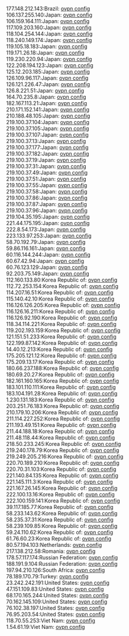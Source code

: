 177.148.212.143:Brazil: [ovpn config](vpn/177_148_212_143.ovpn)  
106.137.255.140:Japan: [ovpn config](vpn/106_137_255_140.ovpn)  
106.159.164.111:Japan: [ovpn config](vpn/106_159_164_111.ovpn)  
117.109.203.160:Japan: [ovpn config](vpn/117_109_203_160.ovpn)  
118.104.254.144:Japan: [ovpn config](vpn/118_104_254_144.ovpn)  
118.240.149.174:Japan: [ovpn config](vpn/118_240_149_174.ovpn)  
119.105.18.183:Japan: [ovpn config](vpn/119_105_18_183.ovpn)  
119.171.26.18:Japan: [ovpn config](vpn/119_171_26_18.ovpn)  
119.230.220.94:Japan: [ovpn config](vpn/119_230_220_94.ovpn)  
122.208.194.123:Japan: [ovpn config](vpn/122_208_194_123.ovpn)  
125.12.203.185:Japan: [ovpn config](vpn/125_12_203_185.ovpn)  
126.109.96.117:Japan: [ovpn config](vpn/126_109_96_117.ovpn)  
126.121.226.47:Japan: [ovpn config](vpn/126_121_226_47.ovpn)  
126.8.221.51:Japan: [ovpn config](vpn/126_8_221_51.ovpn)  
164.70.235.8:Japan: [ovpn config](vpn/164_70_235_8.ovpn)  
182.167.113.21:Japan: [ovpn config](vpn/182_167_113_21.ovpn)  
210.171.152.141:Japan: [ovpn config](vpn/210_171_152_141.ovpn)  
210.188.48.105:Japan: [ovpn config](vpn/210_188_48_105.ovpn)  
219.100.37.104:Japan: [ovpn config](vpn/219_100_37_104.ovpn)  
219.100.37.105:Japan: [ovpn config](vpn/219_100_37_105.ovpn)  
219.100.37.107:Japan: [ovpn config](vpn/219_100_37_107.ovpn)  
219.100.37.13:Japan: [ovpn config](vpn/219_100_37_13.ovpn)  
219.100.37.177:Japan: [ovpn config](vpn/219_100_37_177.ovpn)  
219.100.37.182:Japan: [ovpn config](vpn/219_100_37_182.ovpn)  
219.100.37.19:Japan: [ovpn config](vpn/219_100_37_19.ovpn)  
219.100.37.31:Japan: [ovpn config](vpn/219_100_37_31.ovpn)  
219.100.37.49:Japan: [ovpn config](vpn/219_100_37_49.ovpn)  
219.100.37.51:Japan: [ovpn config](vpn/219_100_37_51.ovpn)  
219.100.37.55:Japan: [ovpn config](vpn/219_100_37_55.ovpn)  
219.100.37.58:Japan: [ovpn config](vpn/219_100_37_58.ovpn)  
219.100.37.86:Japan: [ovpn config](vpn/219_100_37_86.ovpn)  
219.100.37.87:Japan: [ovpn config](vpn/219_100_37_87.ovpn)  
219.100.37.96:Japan: [ovpn config](vpn/219_100_37_96.ovpn)  
219.104.35.195:Japan: [ovpn config](vpn/219_104_35_195.ovpn)  
221.44.175.195:Japan: [ovpn config](vpn/221_44_175_195.ovpn)  
222.8.54.173:Japan: [ovpn config](vpn/222_8_54_173.ovpn)  
223.133.97.253:Japan: [ovpn config](vpn/223_133_97_253.ovpn)  
58.70.192.79:Japan: [ovpn config](vpn/58_70_192_79.ovpn)  
59.86.116.161:Japan: [ovpn config](vpn/59_86_116_161.ovpn)  
60.116.144.244:Japan: [ovpn config](vpn/60_116_144_244.ovpn)  
60.67.42.94:Japan: [ovpn config](vpn/60_67_42_94.ovpn)  
60.76.123.129:Japan: [ovpn config](vpn/60_76_123_129.ovpn)  
92.203.75.149:Japan: [ovpn config](vpn/92_203_75_149.ovpn)  
112.160.133.80:Korea Republic of: [ovpn config](vpn/112_160_133_80.ovpn)  
112.72.253.154:Korea Republic of: [ovpn config](vpn/112_72_253_154.ovpn)  
114.207.16.51:Korea Republic of: [ovpn config](vpn/114_207_16_51.ovpn)  
115.140.42.10:Korea Republic of: [ovpn config](vpn/115_140_42_10.ovpn)  
116.126.126.205:Korea Republic of: [ovpn config](vpn/116_126_126_205.ovpn)  
116.126.16.211:Korea Republic of: [ovpn config](vpn/116_126_16_211.ovpn)  
116.126.92.190:Korea Republic of: [ovpn config](vpn/116_126_92_190.ovpn)  
118.34.114.221:Korea Republic of: [ovpn config](vpn/118_34_114_221.ovpn)  
119.202.193.159:Korea Republic of: [ovpn config](vpn/119_202_193_159.ovpn)  
121.151.51.233:Korea Republic of: [ovpn config](vpn/121_151_51_233.ovpn)  
122.199.87.142:Korea Republic of: [ovpn config](vpn/122_199_87_142.ovpn)  
14.40.12.213:Korea Republic of: [ovpn config](vpn/14_40_12_213.ovpn)  
175.205.121.12:Korea Republic of: [ovpn config](vpn/175_205_121_12.ovpn)  
175.209.13.17:Korea Republic of: [ovpn config](vpn/175_209_13_17.ovpn)  
180.66.237.188:Korea Republic of: [ovpn config](vpn/180_66_237_188.ovpn)  
180.69.20.27:Korea Republic of: [ovpn config](vpn/180_69_20_27.ovpn)  
182.161.160.165:Korea Republic of: [ovpn config](vpn/182_161_160_165.ovpn)  
183.101.110.111:Korea Republic of: [ovpn config](vpn/183_101_110_111.ovpn)  
183.104.191.28:Korea Republic of: [ovpn config](vpn/183_104_191_28.ovpn)  
1.230.131.183:Korea Republic of: [ovpn config](vpn/1_230_131_183.ovpn)  
203.251.76.183:Korea Republic of: [ovpn config](vpn/203_251_76_183.ovpn)  
210.179.10.206:Korea Republic of: [ovpn config](vpn/210_179_10_206.ovpn)  
211.114.227.252:Korea Republic of: [ovpn config](vpn/211_114_227_252.ovpn)  
211.193.49.151:Korea Republic of: [ovpn config](vpn/211_193_49_151.ovpn)  
211.44.188.18:Korea Republic of: [ovpn config](vpn/211_44_188_18.ovpn)  
211.48.118.44:Korea Republic of: [ovpn config](vpn/211_48_118_44.ovpn)  
218.50.233.245:Korea Republic of: [ovpn config](vpn/218_50_233_245.ovpn)  
219.240.178.79:Korea Republic of: [ovpn config](vpn/219_240_178_79.ovpn)  
219.249.205.216:Korea Republic of: [ovpn config](vpn/219_249_205_216.ovpn)  
220.70.189.210:Korea Republic of: [ovpn config](vpn/220_70_189_210.ovpn)  
220.70.31.103:Korea Republic of: [ovpn config](vpn/220_70_31_103.ovpn)  
221.140.84.135:Korea Republic of: [ovpn config](vpn/221_140_84_135.ovpn)  
221.145.111.3:Korea Republic of: [ovpn config](vpn/221_145_111_3.ovpn)  
221.167.26.145:Korea Republic of: [ovpn config](vpn/221_167_26_145.ovpn)  
222.100.13.16:Korea Republic of: [ovpn config](vpn/222_100_13_16.ovpn)  
222.100.159.141:Korea Republic of: [ovpn config](vpn/222_100_159_141.ovpn)  
39.117.185.77:Korea Republic of: [ovpn config](vpn/39_117_185_77.ovpn)  
58.233.143.62:Korea Republic of: [ovpn config](vpn/58_233_143_62.ovpn)  
58.235.37.31:Korea Republic of: [ovpn config](vpn/58_235_37_31.ovpn)  
58.239.109.85:Korea Republic of: [ovpn config](vpn/58_239_109_85.ovpn)  
59.24.110.62:Korea Republic of: [ovpn config](vpn/59_24_110_62.ovpn)  
61.76.60.23:Korea Republic of: [ovpn config](vpn/61_76_60_23.ovpn)  
80.57.194.103:Netherlands: [ovpn config](vpn/80_57_194_103.ovpn)  
217.138.212.58:Romania: [ovpn config](vpn/217_138_212_58.ovpn)  
178.57.117.174:Russian Federation: [ovpn config](vpn/178_57_117_174.ovpn)  
188.191.9.104:Russian Federation: [ovpn config](vpn/188_191_9_104.ovpn)  
197.94.210.126:South Africa: [ovpn config](vpn/197_94_210_126.ovpn)  
78.189.170.79:Turkey: [ovpn config](vpn/78_189_170_79.ovpn)  
23.242.242.191:United States: [ovpn config](vpn/23_242_242_191.ovpn)  
47.151.109.83:United States: [ovpn config](vpn/47_151_109_83.ovpn)  
68.170.165.244:United States: [ovpn config](vpn/68_170_165_244.ovpn)  
70.162.145.109:United States: [ovpn config](vpn/70_162_145_109.ovpn)  
76.102.38.197:United States: [ovpn config](vpn/76_102_38_197.ovpn)  
76.95.203.54:United States: [ovpn config](vpn/76_95_203_54.ovpn)  
118.70.55.253:Viet Nam: [ovpn config](vpn/118_70_55_253.ovpn)  
1.54.61.19:Viet Nam: [ovpn config](vpn/1_54_61_19.ovpn)  
